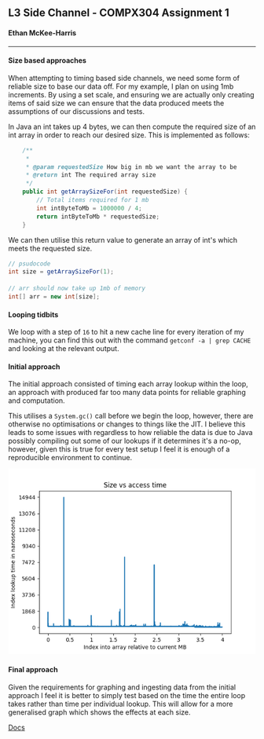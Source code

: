## L3 Side Channel - COMPX304 Assignment 1

#### Ethan McKee-Harris

---

#### Size based approaches

When attempting to timing based side channels, we need
some form of reliable size to base our data off. For my
example, I plan on using 1mb increments. By using a set 
scale, and ensuring we are actually only creating items 
of said size we can ensure that the data produced meets
the assumptions of our discussions and tests.

In Java an int takes up 4 bytes, we can then compute
the required size of an int array in order to reach our 
desired size. This is implemented as follows:

```java
    /**
     *
     * @param requestedSize How big in mb we want the array to be
     * @return int The required array size
     */
    public int getArraySizeFor(int requestedSize) {
        // Total items required for 1 mb
        int intByteToMb = 1000000 / 4;
        return intByteToMb * requestedSize;
    }
```

We can then utilise this return value to generate an array
of int's which meets the requested size.

```java
// psudocode
int size = getArraySizeFor(1);

// arr should now take up 1mb of memory
int[] arr = new int[size];
```

#### Looping tidbits

We loop with a step of `16` to hit a new cache line for
every iteration of my machine, you can find this out with
the command `getconf -a | grep CACHE` and looking at the 
relevant output.


#### Initial approach

The initial approach consisted of timing each array lookup 
within the loop, an approach with produced far too many data
points for reliable graphing and computation.

This utilises a `System.gc()` call before we begin the loop,
however, there are otherwise no optimisations or changes to
things like the JIT. I believe this leads to some issues with
regardless to how reliable the data is due to Java possibly
compiling out some of our lookups if it determines it's a no-op,
however, given this is true for every test setup I feel it
is enough of a reproducible environment to continue.


![Initial](plots/initial_laptop_1.png)


#### Final approach

Given the requirements for graphing and ingesting data from
the initial approach I feel it is better to simply test
based on the time the entire loop takes rather than time
per individual lookup. This will allow for a more generalised
graph which shows the effects at each size.

[Docs](https://igoro.com/archive/gallery-of-processor-cache-effects/)